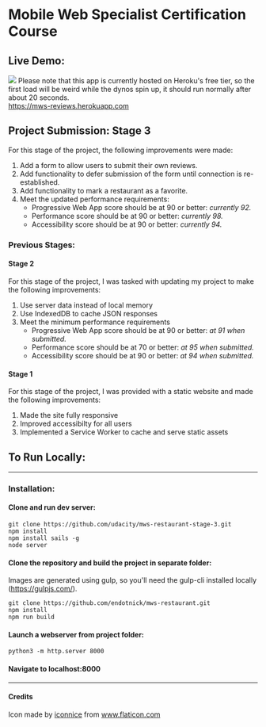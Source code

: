 # Mobile Web Specialist Certification Course

## Live Demo:
![](restaurant_reviews.gif)
Please note that this app is currently hosted on Heroku's free tier, so the first load will be weird while the dynos spin up, it should run normally after about 20 seconds.  
https://mws-reviews.herokuapp.com

## Project Submission: Stage 3
For this stage of the project, the following improvements were made:
1. Add a form to allow users to submit their own reviews.
2. Add functionality to defer submission of the form until connection is re-established.
3. Add functionality to mark a restaurant as a favorite.
4. Meet the updated performance requirements:
    - Progressive Web App score should be at 90 or better: *currently 92.*
    - Performance score should be at 90 or better: *currently 98.*
    - Accessibility score should be at 90 or better: *currently 94.*

### Previous Stages:
#### Stage 2

For this stage of the project, I was tasked with updating my project to make the following improvements:
1. Use server data instead of local memory
2. Use IndexedDB to cache JSON responses
3. Meet the minimum performance requirements
    - Progressive Web App score should be at 90 or better: *at 91 when submitted.*
    - Performance score should be at 70 or better: *at 95 when submitted.*
    - Accessibility score should be at 90 or better: *at 94 when submitted.*

#### Stage 1

For this stage of the project, I was provided with a static website and made the following improvements:
1. Made the site fully responsive
2. Improved accessibilty for all users
3. Implemented a Service Worker to cache and serve static assets

## To Run Locally:
---
### Installation:
#### Clone and run dev server:
    git clone https://github.com/udacity/mws-restaurant-stage-3.git
    npm install
    npm install sails -g
    node server
    
#### Clone the repository and build the project in separate folder: 
Images are generated using gulp, so you'll need the gulp-cli installed locally (https://gulpjs.com/).

    git clone https://github.com/endotnick/mws-restaurant.git
    npm install
    npm run build
    
#### Launch a webserver from project folder:
    python3 -m http.server 8000   

#### Navigate to localhost:8000
---
#### Credits
Icon made by [iconnice](https://www.flaticon.com/authors/iconnice) from www.flaticon.com

